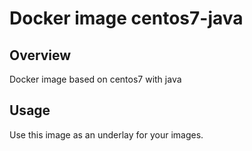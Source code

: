 # Docker image centos7-java

## Overview
Docker image based on centos7 with java

## Usage
Use this image as an underlay for your images.
